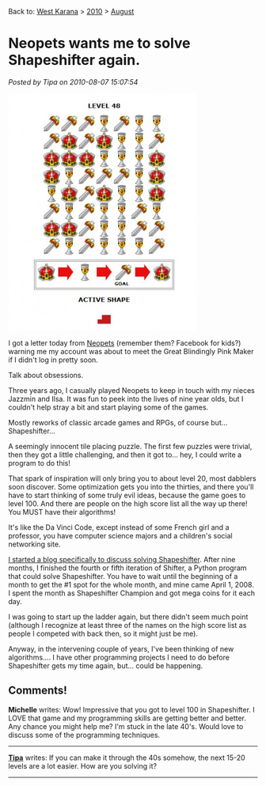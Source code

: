 Back to: [West Karana](/posts/westkarana.md) > [2010](/posts/2010/westkarana.md) > [August](./westkarana.md)
# Neopets wants me to solve Shapeshifter again.

*Posted by Tipa on 2010-08-07 15:07:54*

[![](../../../uploads/2010/08/Fullscreen-capture-872010-35037-PM-382x480.jpg "Shapeshifter")](../../../uploads/2010/08/Fullscreen-capture-872010-35037-PM.jpg)

I got a letter today from [Neopets](http://www.neopets.com/) (remember them? Facebook for kids?) warning me my account was about to meet the Great Blindingly Pink Maker if I didn't log in pretty soon.

Talk about obsessions.

Three years ago, I casually played Neopets to keep in touch with my nieces Jazzmin and Ilsa. It was fun to peek into the lives of nine year olds, but I couldn't help stray a bit and start playing some of the games.

Mostly reworks of classic arcade games and RPGs, of course but... Shapeshifter...

A seemingly innocent tile placing puzzle. The first few puzzles were trivial, then they got a little challenging, and then it got to... hey, I could write a program to do this!

That spark of inspiration will only bring you to about level 20, most dabblers soon discover. Some optimization gets you into the thirties, and there you'll have to start thinking of some truly evil ideas, because the game goes to level 100. And there are people on the high score list all the way up there! You MUST have their algorithms!

It's like the Da Vinci Code, except instead of some French girl and a professor, you have computer science majors and a children's social networking site.

[I started a blog specifically to discuss solving Shapeshifter](http://shewhoshapes.wordpress.com/). After nine months, I finished the fourth or fifth iteration of Shifter, a Python program that could solve Shapeshifter. You have to wait until the beginning of a month to get the #1 spot for the whole month, and mine came April 1, 2008. I spent the month as Shapeshifter Champion and got mega coins for it each day.

I was going to start up the ladder again, but there didn't seem much point (although I recognize at least three of the names on the high score list as people I competed with back then, so it might just be me).

Anyway, in the intervening couple of years, I've been thinking of new algorithms.... I have other programming projects I need to do before Shapeshifter gets my time again, but... could be happening.

## Comments!

**Michelle** writes: Wow! Impressive that you got to level 100 in Shapeshifter. I LOVE that game and my programming skills are getting better and better. Any chance you might help me? I'm stuck in the late 40's. Would love to discuss some of the programming techniques.

---

**[Tipa](https://chasingdings.com)** writes: If you can make it through the 40s somehow, the next 15-20 levels are a lot easier. How are you solving it?

---

